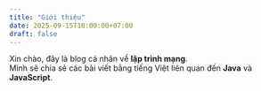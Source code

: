 ```yaml
---
title: "Giới thiệu"
date: 2025-09-15T10:00:00+07:00
draft: false
---
```


Xin chào, đây là blog cá nhân về **lập trình mạng**.  
Mình sẽ chia sẻ các bài viết bằng tiếng Việt liên quan đến **Java** và **JavaScript**.

